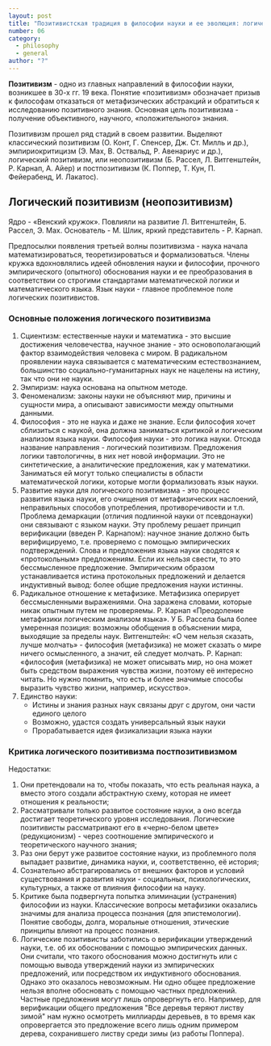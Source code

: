 ```yaml
---
layout: post
title: "Позитивистская традиция в философии науки и ее эволюция: логический позитивизм и его критика постпозитивизмом"
number: 06
category:
  - philosophy
  - general
author: "?"
---
```


**Позитивизм** - одно из главных направлений в философии науки, возникшее в 30-х гг. 19 века. Понятие «позитивизм» обозначает призыв к философам отказаться от метафизических абстракций и обратиться к исследованию позитивного знания. Основная цель позитивизма - получение объективного, научного, «положительного» знания.

Позитивизм прошел ряд стадий в своем развитии. Выделяют классический позитивизм (О. Конт, Г. Спенсер, Дж. Ст. Милль и др.), эмпириокритицизм (Э. Мах, В. Оствальд, Р. Авенариус и др.), логический позитивизм, или неопозитивизм (Б. Рассел, Л. Витгенштейн, Р. Карнап, А. Айер) и постпозитивизм (К. Поппер, Т. Кун, П. Фейерабенд, И. Лакатос).

## Логический позитивизм (неопозитивизм)
Ядро - «Венский кружок». Повлияли на развитие Л. Витгенштейн, Б. Рассел, Э. Мах. Основатель - М. Шлик, яркий представитель - Р. Карнап.

Предпосылки появления третьей волны позитивизма - наука начала математизироваться, теоретизироваться и формализоваться. Члены кружка вдохновлялись идеей обновления науки и философии, прочного эмпирического (опытного) обоснования науки и ее преобразования в соответствии со строгими стандартами математической логики и математического языка. Язык науки - главное проблемное поле логических позитивистов.

### Основные положения логического позитивизма
1. Сциентизм: естественные науки и математика - это высшие достижения человечества, научное знание - это основополагающий фактор взаимодействия человека с миром. В радикальном проявлении наука связывается с математическим естествознанием, большинство социально-гуманитарных наук не нацелены на истину, так что они не науки.
2. Эмпиризм: наука основана на опытном методе.
3. Феноменализм: законы науки не объясняют мир, причины и сущности мира, а описывают зависимости между опытными данными.
4. Философия - это не наука и даже не знание. Если философия хочет сблизиться с наукой, она должна заниматься критикой и логическим анализом языка науки. Философия науки - это логика науки. Отсюда название направления - логический позитивизм. Предложения логики тавтологичны, в них нет новой информации. Это не синтетические, а аналитические предложения, как у математики. Заниматься ей могут только специалисты в области математической логики, которые могли формализовать язык науки.
5. Развитие науки для логического позитивизма - это процесс развития языка науки, его очищения от метафизических наслоений, неправильных способов употребления, противоречивости и т.п. Проблема демаркации (отличия подлинной науки от псевдонауки) они связывают с языком науки. Эту проблему решает принцип верификации (введен Р. Карнапом): научное знание должно быть верифицируемо, т.е. проверяемо с помощью эмпирических подтверждений. Слова и предложения языка науки сводятся к «протокольным» предложениям. Если их нельзя свести, то это бессмысленное предложение. Эмпирическим образом устанавливается истина протокольных предложений и делается индуктивный вывод: более общие предложения науки истинны.
6. Радикальное отношение к метафизике. Метафизика оперирует бессмысленными выражениями. Она заражена словами, которые никак опытным путем не проверяемы. Р. Карнап «Преодоление метафизики логическим анализом языка». У Б. Рассела была более умеренная позиция: возможны обобщения в объяснении мира, выходящие за пределы наук. Витгенштейн: «О чем нельзя сказать, лучше молчать» - философия (метафизика) не может сказать о мире ничего осмысленного, а значит, ей следует молчать. Р. Карнап: «философия (метафизика) не может описывать мир, но она может быть средством выражения чувства жизни, поэтому её интересно читать. Но нужно помнить, что есть и более значимые способы выразить чувство жизни, например, искусство».
7. Единство науки:
    * Истины и знания разных наук связаны друг с другом, они части единого целого
    * Возможно, удастся создать универсальный язык науки
    * Прорабатывается идея физикализации языка науки

### Критика логического позитивизма постпозитивизмом
Недостатки:
1. Они претендовали на то, чтобы показать, что есть реальная наука, а вместо этого создали абстрактную схему, которая не имеет отношения к реальности;
2. Рассматривали только развитое состояние науки, а оно всегда достигает теоретического уровня исследования. Логические позитивисты рассматривают его в «черно-белом цвете» (редукционизм) - через соотношение эмпирического и теоретического научного знания;
3. Раз они берут уже развитое состояние науки, из проблемного поля выпадает развитие, динамика науки, и, соответственно, её история;
4. Сознательно абстрагировались от внешних факторов и условий существования и развития науки - социальных, психологических, культурных, а также от влияния философии на науку.
5. Критике была подвергнута попытка элиминации (устранения) философии из науки. Классические вопросы метафизики оказались значимы для анализа процесса познания (для эпистемологии). Понятие свободы, долга, моральные отношения, этические принципы влияют на процесс познания.
6. Логические позитивисты заботились о верификации утверждений науки, т.е. об их обосновании с помощью эмпирических данных. Они считали, что такого обоснования можно достигнуть или с помощью вывода утверждений науки из эмпирических предложений, или посредством их индуктивного обоснования. Однако это оказалось невозможным. Ни одно общее предложение нельзя вполне обосновать с помощью частных предложений. Частные предложения могут лишь опровергнуть его. Например, для верификации общего предложения "Все деревья теряют листву зимой" нам нужно осмотреть миллиарды деревьев, в то время как опровергается это предложение всего лишь одним примером дерева, сохранившего листву среди зимы (из работы Поппера).
